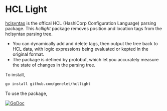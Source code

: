 # HCL Light

[hclsyntax](https://pkg.go.dev/github.com/hashicorp/hcl/v2/hclsyntax) is the offical HCL (HashiCorp Configuration Language) parsing package. 
This *hcllight* package removes position and location tags from the hclsyntax parsing tree.

 - You can dynamically add and delete tags, then output the tree back to
HCL data, with logic expressions being evaluated or kepted in the original format.
 - The package is defined by protobuf, which let you accurately measure the state of changes in the parsing tree.

To install,

```bash
go install github.com/genelet/hcllight
```

To use the package,

[![GoDoc](https://godoc.org/github.com/genelet/hcllight?status.svg)](https://godoc.org/github.com/genelet/hcllight)

